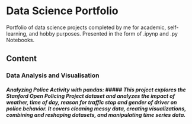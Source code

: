 # Data Science Portfolio #

Portfolio of data science projects completed by me for academic, self-learning, and hobby purposes. Presented in the form of .ipynp and .py Notebooks.

## Content ##

### Data Analysis and Visualisation ###

##### Analyzing Police Activity with pandas: ##### This project explores the Stanford Open Policing Project dataset and analyzes the impact of weather, time of day, reason for traffic stop and gender of driver on police behavior. It covers cleaning messy data, creating visualizations, combining and reshaping datasets, and manipulating time series data.
